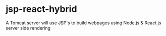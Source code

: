 # jsp-react-hybrid
A Tomcat server will use JSP's to build webpages using Node.js &amp; React.js server side rendering
